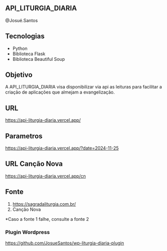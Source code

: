 ## API_LITURGIA_DIARIA

@Josué.Santos

## Tecnologias
- Python
- Biblioteca Flask
- Biblioteca Beautiful Soup

## Objetivo
A API_LITURGIA_DIARIA visa disponibilizar via api as leituras para facilitar a criação de aplicações que almejam a evangelização.

## URL
https://api-liturgia-diaria.vercel.app/

## Parametros
https://api-liturgia-diaria.vercel.app/?date=2024-11-25

## URL Canção Nova
https://api-liturgia-diaria.vercel.app/cn

## Fonte
1. https://sagradaliturgia.com.br/
2. Canção Nova

*Caso a fonte 1 falhe, consulte a fonte 2

### Plugin Wordpress
https://github.com/JosueSantos/wp-liturgia-diaria-plugin
